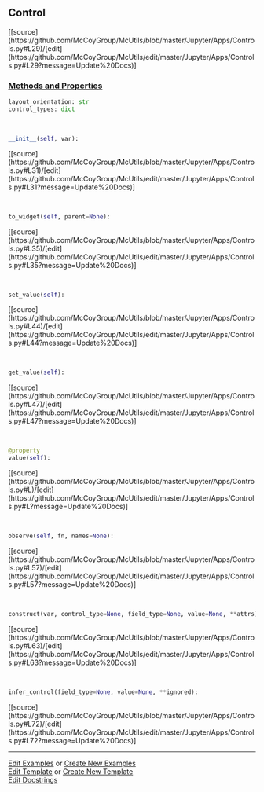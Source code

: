 ## <a id="McUtils.Jupyter.Apps.Controls.Control">Control</a> 
<div class="docs-source-link" markdown="1">
[[source](https://github.com/McCoyGroup/McUtils/blob/master/Jupyter/Apps/Controls.py#L29)/[edit](https://github.com/McCoyGroup/McUtils/edit/master/Jupyter/Apps/Controls.py#L29?message=Update%20Docs)]
</div>



<div class="collapsible-section">
 <div class="collapsible-section collapsible-section-header" markdown="1">
 
### <a class="collapse-link" data-toggle="collapse" href="#methods">Methods and Properties</a> <a class="float-right" data-toggle="collapse" href="#methods"><i class="fa fa-chevron-down"></i></a>

 </div>
 <div class="collapsible-section collapsible-section-body collapse" id="methods" markdown="1">

```python
layout_orientation: str
control_types: dict
```
<a id="McUtils.Jupyter.Apps.Controls.Control.__init__" class="docs-object-method">&nbsp;</a> 
```python
__init__(self, var): 
```
<div class="docs-source-link" markdown="1">
[[source](https://github.com/McCoyGroup/McUtils/blob/master/Jupyter/Apps/Controls.py#L31)/[edit](https://github.com/McCoyGroup/McUtils/edit/master/Jupyter/Apps/Controls.py#L31?message=Update%20Docs)]
</div>

<a id="McUtils.Jupyter.Apps.Controls.Control.to_widget" class="docs-object-method">&nbsp;</a> 
```python
to_widget(self, parent=None): 
```
<div class="docs-source-link" markdown="1">
[[source](https://github.com/McCoyGroup/McUtils/blob/master/Jupyter/Apps/Controls.py#L35)/[edit](https://github.com/McCoyGroup/McUtils/edit/master/Jupyter/Apps/Controls.py#L35?message=Update%20Docs)]
</div>

<a id="McUtils.Jupyter.Apps.Controls.Control.set_value" class="docs-object-method">&nbsp;</a> 
```python
set_value(self): 
```
<div class="docs-source-link" markdown="1">
[[source](https://github.com/McCoyGroup/McUtils/blob/master/Jupyter/Apps/Controls.py#L44)/[edit](https://github.com/McCoyGroup/McUtils/edit/master/Jupyter/Apps/Controls.py#L44?message=Update%20Docs)]
</div>

<a id="McUtils.Jupyter.Apps.Controls.Control.get_value" class="docs-object-method">&nbsp;</a> 
```python
get_value(self): 
```
<div class="docs-source-link" markdown="1">
[[source](https://github.com/McCoyGroup/McUtils/blob/master/Jupyter/Apps/Controls.py#L47)/[edit](https://github.com/McCoyGroup/McUtils/edit/master/Jupyter/Apps/Controls.py#L47?message=Update%20Docs)]
</div>

<a id="McUtils.Jupyter.Apps.Controls.Control.value" class="docs-object-method">&nbsp;</a> 
```python
@property
value(self): 
```
<div class="docs-source-link" markdown="1">
[[source](https://github.com/McCoyGroup/McUtils/blob/master/Jupyter/Apps/Controls.py#L)/[edit](https://github.com/McCoyGroup/McUtils/edit/master/Jupyter/Apps/Controls.py#L?message=Update%20Docs)]
</div>

<a id="McUtils.Jupyter.Apps.Controls.Control.observe" class="docs-object-method">&nbsp;</a> 
```python
observe(self, fn, names=None): 
```
<div class="docs-source-link" markdown="1">
[[source](https://github.com/McCoyGroup/McUtils/blob/master/Jupyter/Apps/Controls.py#L57)/[edit](https://github.com/McCoyGroup/McUtils/edit/master/Jupyter/Apps/Controls.py#L57?message=Update%20Docs)]
</div>

<a id="McUtils.Jupyter.Apps.Controls.Control.construct" class="docs-object-method">&nbsp;</a> 
```python
construct(var, control_type=None, field_type=None, value=None, **attrs): 
```
<div class="docs-source-link" markdown="1">
[[source](https://github.com/McCoyGroup/McUtils/blob/master/Jupyter/Apps/Controls.py#L63)/[edit](https://github.com/McCoyGroup/McUtils/edit/master/Jupyter/Apps/Controls.py#L63?message=Update%20Docs)]
</div>

<a id="McUtils.Jupyter.Apps.Controls.Control.infer_control" class="docs-object-method">&nbsp;</a> 
```python
infer_control(field_type=None, value=None, **ignored): 
```
<div class="docs-source-link" markdown="1">
[[source](https://github.com/McCoyGroup/McUtils/blob/master/Jupyter/Apps/Controls.py#L72)/[edit](https://github.com/McCoyGroup/McUtils/edit/master/Jupyter/Apps/Controls.py#L72?message=Update%20Docs)]
</div>

 </div>
</div>




___

[Edit Examples](https://github.com/McCoyGroup/McUtils/edit/gh-pages/ci/examples/McUtils/Jupyter/Apps/Controls/Control.md) or 
[Create New Examples](https://github.com/McCoyGroup/McUtils/new/gh-pages/?filename=ci/examples/McUtils/Jupyter/Apps/Controls/Control.md) <br/>
[Edit Template](https://github.com/McCoyGroup/McUtils/edit/gh-pages/ci/docs/McUtils/Jupyter/Apps/Controls/Control.md) or 
[Create New Template](https://github.com/McCoyGroup/McUtils/new/gh-pages/?filename=ci/docs/templates/McUtils/Jupyter/Apps/Controls/Control.md) <br/>
[Edit Docstrings](https://github.com/McCoyGroup/McUtils/edit/master/Jupyter/Apps/Controls.py#L29?message=Update%20Docs)